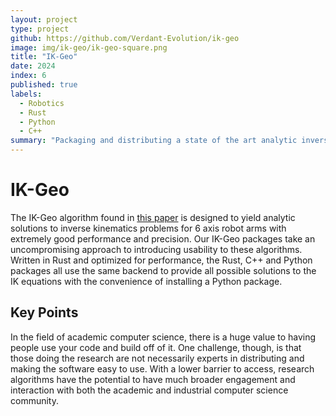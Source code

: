 ```yaml
---
layout: project
type: project
github: https://github.com/Verdant-Evolution/ik-geo
image: img/ik-geo/ik-geo-square.png
title: "IK-Geo"
date: 2024
index: 6
published: true
labels:
  - Robotics
  - Rust
  - Python
  - C++
summary: "Packaging and distributing a state of the art analytic inverse kinematics solver. Algorithms and core code attirbuted to the IK-Geo paper: https://arxiv.org/abs/2211.05737"
---
```


# IK-Geo

The IK-Geo algorithm found in [this paper](https://arxiv.org/abs/2211.05737) is designed to yield analytic solutions to inverse kinematics problems for 6 axis robot arms with extremely good performance and precision. Our IK-Geo packages take an uncompromising approach to introducing usability to these algorithms. Written in Rust and optimized for performance, the Rust, C++ and Python packages all use the same backend to provide all possible solutions to the IK equations with the convenience of installing a Python package.

## Key Points

In the field of academic computer science, there is a huge value to having people use your code and build off of it. One challenge, though, is that those doing the research are not necessarily experts in distributing and making the software easy to use. With a lower barrier to access, research algorithms have the potential to have much broader engagement and interaction with both the academic and industrial computer science community.
